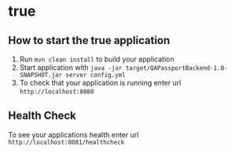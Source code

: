 # true

How to start the true application
---

1. Run `mvn clean install` to build your application
1. Start application with `java -jar target/QAPassportBackend-1.0-SNAPSHOT.jar server config.yml`
1. To check that your application is running enter url `http://localhost:8080`

Health Check
---

To see your applications health enter url `http://localhost:8081/healthcheck`
